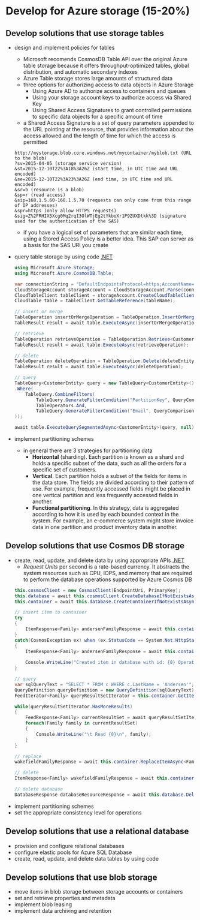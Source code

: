 # Develop for Azure storage (15-20%)

## Develop solutions that use storage tables

* design and implement policies for tables
    - Microsoft recomends CosmosDB Table API over the original Azure table storage because it offers throughput-optimized tables, global distribution, and automatic secondary indexes
    - Azure Table storage stores large amounts of structured data
    - three options for authorizing access to data objects in Azure Storage
        - Using Azure AD to authorize access to containers and queues
        - Using your storage account keys to authorize access via Shared Key
        - Using Shared Access Signatures to grant controlled permissions to specific data objects for a specific amount of time
    - a Shared Access Signature is a set of query parameters appended to the URL pointing at the resource, that provides information about the access allowed and the length of time for which the access is permitted

    ```
    http://mystorage.blob.core.windows.net/mycontainer/myblob.txt (URL to the blob)
    ?sv=2015-04-05 (storage service version)
    &st=2015-12-10T22%3A18%3A26Z (start time, in UTC time and URL encoded)
    &se=2015-12-10T22%3A23%3A26Z (end time, in UTC time and URL encoded)
    &sr=b (resource is a blob)
    &sp=r (read access)
    &sip=168.1.5.60-168.1.5.70 (requests can only come from this range of IP addresses)
    &spr=https (only allow HTTPS requests)
    &sig=Z%2FRHIX5Xcg0Mq2rqI3OlWTjEg2tYkboXr1P9ZUXDtkk%3D (signature used for the authentication of the SAS)
    ```
    - if you have a logical set of parameters that are similar each time, using a Stored Access Policy is a better idea. This SAP can server as a basis for the SAS URI you create

* query table storage by using code [.NET](https://docs.microsoft.com/en-ca/azure/cosmos-db/tutorial-develop-table-dotnet?toc=%2Fen-us%2Fazure%2Fstorage%2Ftables%2FTOC.json&bc=%2Fen-us%2Fazure%2Fbread%2Ftoc.json)
    ```cs
    using Microsoft.Azure.Storage;
    using Microsoft.Azure.CosmosDB.Table;

    var connectionString = "DefaultEndpointsProtocol=https;AccountName=table201909;AccountKey=********;TableEndpoint=https://table201909.table.cosmos.azure.com:443/;";
    CloudStorageAccount storageAccount = CloudStorageAccount.Parse(connectionString);
    CloudTableClient tableClient = storageAccount.CreateCloudTableClient();
    CloudTable table = tableClient.GetTableReference(tableName);

    // insert or merge
    TableOperation insertOrMergeOperation = TableOperation.InsertOrMerge(entity);
    TableResult result = await table.ExecuteAsync(insertOrMergeOperation);

    // retrieve
    TableOperation retrieveOperation = TableOperation.Retrieve<CustomerEntity>(partitionKey, rowKey);
    TableResult result = await table.ExecuteAsync(retrieveOperation);

    // delete
    TableOperation deleteOperation = TableOperation.Delete(deleteEntity);
    TableResult result = await table.ExecuteAsync(deleteOperation);

    // query
    TableQuery<CustomerEntity> query = new TableQuery<CustomerEntity>()
    .Where(
        TableQuery.CombineFilters(
            TableQuery.GenerateFilterCondition("PartitionKey", QueryComparisons.Equal, "Smith"),
            TableOperators.And,
            TableQuery.GenerateFilterCondition("Email", QueryComparisons.Equal,"Ben@contoso.com")
    ));

    await table.ExecuteQuerySegmentedAsync<CustomerEntity>(query, null);
    ```
* implement partitioning schemes
    - in general there are 3 strategies for partitioning data
        - **Horizontal** (sharding). Each partition is known as a shard and holds a specific subset of the data, such as all the orders for a specific set of customers.
        - **Vertical**. Each partition holds a subset of the fields for items in the data store. The fields are divided according to their pattern of use. For example, frequently accessed fields might be placed in one vertical partition and less frequently accessed fields in another.
        - **Functional partitioning**. In this strategy, data is aggregated according to how it is used by each bounded context in the system. For example, an e-commerce system might store invoice data in one partition and product inventory data in another.

## Develop solutions that use Cosmos DB storage
* create, read, update, and delete data by using appropriate APIs [.NET](https://docs.microsoft.com/en-us/azure/cosmos-db/sql-api-get-started)
    - *Request Units* per second is a rate-based currency. It abstracts the system resources such as CPU, IOPS, and memory that are required to perform the database operations supported by Azure Cosmos DB
    ```cs
    this.cosmosClient = new CosmosClient(EndpointUri, PrimaryKey);
    this.database = await this.cosmosClient.CreateDatabaseIfNotExistsAsync(databaseId);
    this.container = await this.database.CreateContainerIfNotExistsAsync(containerId, "/LastName");

    // insert item to container
    try
    {
        ItemResponse<Family> andersenFamilyResponse = await this.container.ReadItemAsync<Family>(andersenFamily.Id, new PartitionKey(andersenFamily.LastName));
    }
    catch(CosmosException ex) when (ex.StatusCode == System.Net.HttpStatusCode.NotFound)
    {
        ItemResponse<Family> andersenFamilyResponse = await this.container.CreateItemAsync<Family>(andersenFamily, new PartitionKey(andersenFamily.LastName));
        
        Console.WriteLine("Created item in database with id: {0} Operation consumed {1} RUs.\n", andersenFamilyResponse.Resource.Id, andersenFamilyResponse.RequestCharge);
    }

    // query
    var sqlQueryText = "SELECT * FROM c WHERE c.LastName = 'Andersen'";    
    QueryDefinition queryDefinition = new QueryDefinition(sqlQueryText);
    FeedIterator<Family> queryResultSetIterator = this.container.GetItemQueryIterator<Family>(queryDefinition);

    while(queryResultSetIterator.HasMoreResults)
    {
        FeedResponse<Family> currentResultSet = await queryResultSetIterator.ReadNextAsync();
        foreach(Family family in currentResultSet)
        {
            Console.WriteLine("\t Read {0}\n", family);
        }        
    }

    // replace
    wakefieldFamilyResponse = await this.container.ReplaceItemAsync<Family>(itemBody, itemBody.Id, new PartitionKey(itemBody.LastName));

    // delete
    ItemResponse<Family> wakefieldFamilyResponse = await this.container.DeleteItemAsync<Family>(familyId,new PartitionKey(partitionKeyValue));

    // delete database
    DatabaseResponse databaseResourceResponse = await this.database.DeleteAsync();

    ```
* implement partitioning schemes
* set the appropriate consistency level for operations

## Develop solutions that use a relational database

* provision and configure relational databases
* configure elastic pools for Azure SQL Database
* create, read, update, and delete data tables by using code

## Develop solutions that use blob storage

* move items in blob storage between storage accounts or containers
* set and retrieve properties and metadata
* implement blob leasing
* implement data archiving and retention